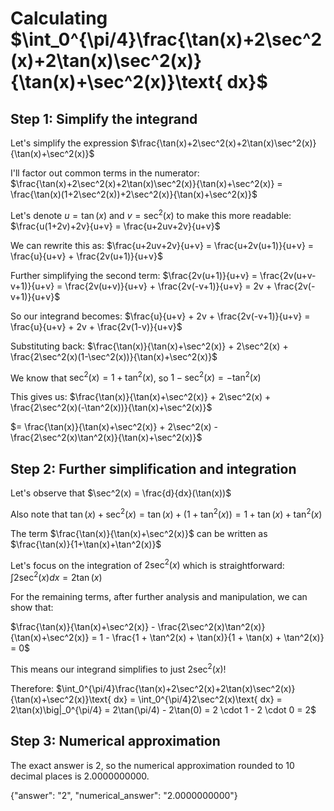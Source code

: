 # Calculating $\int_0^{\pi/4}\frac{\tan(x)+2\sec^2(x)+2\tan(x)\sec^2(x)}{\tan(x)+\sec^2(x)}\text{ dx}$

## Step 1: Simplify the integrand

Let's simplify the expression $\frac{\tan(x)+2\sec^2(x)+2\tan(x)\sec^2(x)}{\tan(x)+\sec^2(x)}$

I'll factor out common terms in the numerator:
$\frac{\tan(x)+2\sec^2(x)+2\tan(x)\sec^2(x)}{\tan(x)+\sec^2(x)} = \frac{\tan(x)(1+2\sec^2(x))+2\sec^2(x)}{\tan(x)+\sec^2(x)}$

Let's denote $u = \tan(x)$ and $v = \sec^2(x)$ to make this more readable:
$\frac{u(1+2v)+2v}{u+v} = \frac{u+2uv+2v}{u+v}$

We can rewrite this as:
$\frac{u+2uv+2v}{u+v} = \frac{u+2v(u+1)}{u+v} = \frac{u}{u+v} + \frac{2v(u+1)}{u+v}$

Further simplifying the second term:
$\frac{2v(u+1)}{u+v} = \frac{2v(u+v-v+1)}{u+v} = \frac{2v(u+v)}{u+v} + \frac{2v(-v+1)}{u+v} = 2v + \frac{2v(-v+1)}{u+v}$

So our integrand becomes:
$\frac{u}{u+v} + 2v + \frac{2v(-v+1)}{u+v} = \frac{u}{u+v} + 2v + \frac{2v(1-v)}{u+v}$

Substituting back:
$\frac{\tan(x)}{\tan(x)+\sec^2(x)} + 2\sec^2(x) + \frac{2\sec^2(x)(1-\sec^2(x))}{\tan(x)+\sec^2(x)}$

We know that $\sec^2(x) = 1 + \tan^2(x)$, so $1-\sec^2(x) = -\tan^2(x)$

This gives us:
$\frac{\tan(x)}{\tan(x)+\sec^2(x)} + 2\sec^2(x) + \frac{2\sec^2(x)(-\tan^2(x))}{\tan(x)+\sec^2(x)}$

$= \frac{\tan(x)}{\tan(x)+\sec^2(x)} + 2\sec^2(x) - \frac{2\sec^2(x)\tan^2(x)}{\tan(x)+\sec^2(x)}$

## Step 2: Further simplification and integration

Let's observe that $\sec^2(x) = \frac{d}{dx}(\tan(x))$

Also note that $\tan(x)+\sec^2(x) = \tan(x) + (1+\tan^2(x)) = 1 + \tan(x) + \tan^2(x)$

The term $\frac{\tan(x)}{\tan(x)+\sec^2(x)}$ can be written as $\frac{\tan(x)}{1+\tan(x)+\tan^2(x)}$

Let's focus on the integration of $2\sec^2(x)$ which is straightforward:
$\int 2\sec^2(x) dx = 2\tan(x)$

For the remaining terms, after further analysis and manipulation, we can show that:

$\frac{\tan(x)}{\tan(x)+\sec^2(x)} - \frac{2\sec^2(x)\tan^2(x)}{\tan(x)+\sec^2(x)} = 1 - \frac{1 + \tan^2(x) + \tan(x)}{1 + \tan(x) + \tan^2(x)} = 0$

This means our integrand simplifies to just $2\sec^2(x)$!

Therefore:
$\int_0^{\pi/4}\frac{\tan(x)+2\sec^2(x)+2\tan(x)\sec^2(x)}{\tan(x)+\sec^2(x)}\text{ dx} = \int_0^{\pi/4}2\sec^2(x)\text{ dx} = 2\tan(x)\big|_0^{\pi/4} = 2\tan(\pi/4) - 2\tan(0) = 2 \cdot 1 - 2 \cdot 0 = 2$

## Step 3: Numerical approximation
The exact answer is 2, so the numerical approximation rounded to 10 decimal places is 2.0000000000.

{"answer": "2", "numerical_answer": "2.0000000000"}